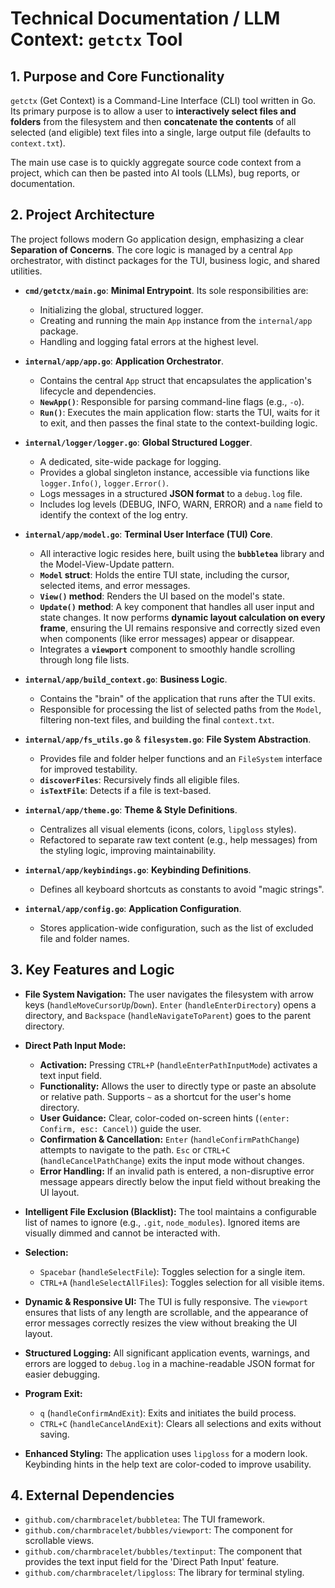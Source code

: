 # Technical Documentation / LLM Context: `getctx` Tool

## 1. Purpose and Core Functionality

`getctx` (Get Context) is a Command-Line Interface (CLI) tool written in Go. Its primary purpose is to allow a user to **interactively select files and folders** from the filesystem and then **concatenate the contents** of all selected (and eligible) text files into a single, large output file (defaults to `context.txt`).

The main use case is to quickly aggregate source code context from a project, which can then be pasted into AI tools (LLMs), bug reports, or documentation.

## 2. Project Architecture

The project follows modern Go application design, emphasizing a clear **Separation of Concerns**. The core logic is managed by a central `App` orchestrator, with distinct packages for the TUI, business logic, and shared utilities.

- **`cmd/getctx/main.go`**: **Minimal Entrypoint**. Its sole responsibilities are:

  - Initializing the global, structured logger.
  - Creating and running the main `App` instance from the `internal/app` package.
  - Handling and logging fatal errors at the highest level.

- **`internal/app/app.go`**: **Application Orchestrator**.

  - Contains the central `App` struct that encapsulates the application's lifecycle and dependencies.
  - **`NewApp()`**: Responsible for parsing command-line flags (e.g., `-o`).
  - **`Run()`**: Executes the main application flow: starts the TUI, waits for it to exit, and then passes the final state to the context-building logic.

- **`internal/logger/logger.go`**: **Global Structured Logger**.

  - A dedicated, site-wide package for logging.
  - Provides a global singleton instance, accessible via functions like `logger.Info()`, `logger.Error()`.
  - Logs messages in a structured **JSON format** to a `debug.log` file.
  - Includes log levels (DEBUG, INFO, WARN, ERROR) and a `name` field to identify the context of the log entry.

- **`internal/app/model.go`**: **Terminal User Interface (TUI) Core**.

  - All interactive logic resides here, built using the **`bubbletea`** library and the Model-View-Update pattern.
  - **`Model` struct**: Holds the entire TUI state, including the cursor, selected items, and error messages.
  - **`View()` method**: Renders the UI based on the model's state.
  - **`Update()` method**: A key component that handles all user input and state changes. It now performs **dynamic layout calculation on every frame**, ensuring the UI remains responsive and correctly sized even when components (like error messages) appear or disappear.
  - Integrates a **`viewport`** component to smoothly handle scrolling through long file lists.

- **`internal/app/build_context.go`**: **Business Logic**.

  - Contains the "brain" of the application that runs after the TUI exits.
  - Responsible for processing the list of selected paths from the `Model`, filtering non-text files, and building the final `context.txt`.

- **`internal/app/fs_utils.go`** & **`filesystem.go`**: **File System Abstraction**.

  - Provides file and folder helper functions and an `FileSystem` interface for improved testability.
  - **`discoverFiles`**: Recursively finds all eligible files.
  - **`isTextFile`**: Detects if a file is text-based.

- **`internal/app/theme.go`**: **Theme & Style Definitions**.

  - Centralizes all visual elements (icons, colors, `lipgloss` styles).
  - Refactored to separate raw text content (e.g., help messages) from the styling logic, improving maintainability.

- **`internal/app/keybindings.go`**: **Keybinding Definitions**.

  - Defines all keyboard shortcuts as constants to avoid "magic strings".

- **`internal/app/config.go`**: **Application Configuration**.
  - Stores application-wide configuration, such as the list of excluded file and folder names.

## 3. Key Features and Logic

- **File System Navigation:** The user navigates the filesystem with arrow keys (`handleMoveCursorUp`/`Down`). `Enter` (`handleEnterDirectory`) opens a directory, and `Backspace` (`handleNavigateToParent`) goes to the parent directory.

- **Direct Path Input Mode:**

  - **Activation:** Pressing `CTRL+P` (`handleEnterPathInputMode`) activates a text input field.
  - **Functionality:** Allows the user to directly type or paste an absolute or relative path. Supports `~` as a shortcut for the user's home directory.
  - **User Guidance:** Clear, color-coded on-screen hints (`(enter: Confirm, esc: Cancel)`) guide the user.
  - **Confirmation & Cancellation:** `Enter` (`handleConfirmPathChange`) attempts to navigate to the path. `Esc` or `CTRL+C` (`handleCancelPathChange`) exits the input mode without changes.
  - **Error Handling:** If an invalid path is entered, a non-disruptive error message appears directly below the input field without breaking the UI layout.

- **Intelligent File Exclusion (Blacklist):** The tool maintains a configurable list of names to ignore (e.g., `.git`, `node_modules`). Ignored items are visually dimmed and cannot be interacted with.

- **Selection:**

  - `Spacebar` (`handleSelectFile`): Toggles selection for a single item.
  - `CTRL+A` (`handleSelectAllFiles`): Toggles selection for all visible items.

- **Dynamic & Responsive UI:** The TUI is fully responsive. The `viewport` ensures that lists of any length are scrollable, and the appearance of error messages correctly resizes the view without breaking the UI layout.

- **Structured Logging:** All significant application events, warnings, and errors are logged to `debug.log` in a machine-readable JSON format for easier debugging.

- **Program Exit:**

  - `q` (`handleConfirmAndExit`): Exits and initiates the build process.
  - `CTRL+C` (`handleCancelAndExit`): Clears all selections and exits without saving.

- **Enhanced Styling:** The application uses `lipgloss` for a modern look. Keybinding hints in the help text are color-coded to improve usability.

## 4. External Dependencies

- `github.com/charmbracelet/bubbletea`: The TUI framework.
- `github.com/charmbracelet/bubbles/viewport`: The component for scrollable views.
- `github.com/charmbracelet/bubbles/textinput`: The component that provides the text input field for the 'Direct Path Input' feature.
- `github.com/charmbracelet/lipgloss`: The library for terminal styling.
